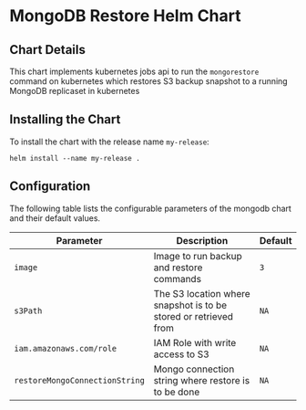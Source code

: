 # MongoDB Restore Helm Chart

## Chart Details

This chart implements kubernetes jobs api to run the `mongorestore` command on kubernetes which restores S3 backup snapshot to a running MongoDB replicaset in kubernetes

## Installing the Chart

To install the chart with the release name `my-release`:

``` console
helm install --name my-release .
```

## Configuration
The following table lists the configurable parameters of the mongodb chart and their default values.

| Parameter                           | Description                                                               | Default                                             |
| ----------------------------------- | ------------------------------------------------------------------------- | --------------------------------------------------- |
| `image`                          | Image to run backup and restore commands                                     | `3`                                                 |
| `s3Path`                    | The S3 location where snapshot is to be stored or retrieved from                                               | `NA`                                               |
| `iam.amazonaws.com/role`               | IAM Role with write access to S3                                                     | `NA`                                                |
| `restoreMongoConnectionString`                  | Mongo connection string where restore is to be done                                       | `NA`                                               |
